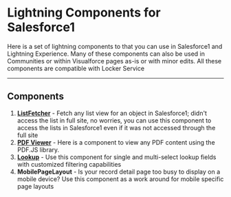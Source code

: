 Lightning Components for Salesforce1
===============================

Here is a set of lightning components to that you can use in Salesforce1 and Lightning Experience. Many of these components can also be used in Communities or within Visualforce pages as-is or with minor edits. All these components are compatible with Locker Service

----------

Components
-------------

 1. **[ListFetcher](https://github.com/kumarrk21/ListViewer)** - Fetch any list view for an object in Salesforce1; didn't access the list in full site, no worries, you can use this component to access the lists in Salesforce1 even if it was not accessed through the full site
 2. **[PDF Viewer](https://github.com/kumarrk21/PDFViewer)** - Here is a component to view any PDF content using the PDF.JS library.
 3. **[Lookup](https://github.com/kumarrk21/LookupComponent)** - Use this component for single and multi-select lookup fields with customized filtering capabilities
 4. **MobilePageLayout** - Is your record detail page too busy to display on a mobile device? Use this component as a work around for mobile specific page layouts



